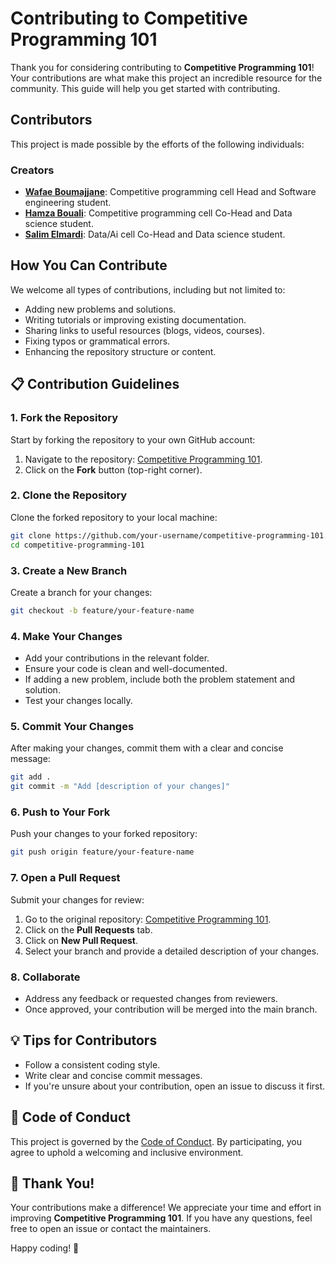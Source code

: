 # Contributing to Competitive Programming 101

Thank you for considering contributing to **Competitive Programming 101**! Your contributions are what make this project an incredible resource for the community. This guide will help you get started with contributing.

## Contributors

This project is made possible by the efforts of the following individuals:

### Creators
- **[Wafae Boumajjane](https://github.com/Jane-972)**: Competitive programming cell Head and Software engineering student.
- **[Hamza Bouali](https://github.com/Hamza-Bouali)**: Competitive programming cell Co-Head and Data science student.
- **[Salim Elmardi](https://github.com/SalimELMARDI)**: Data/Ai cell Co-Head and Data science student.

## How You Can Contribute

We welcome all types of contributions, including but not limited to:

- Adding new problems and solutions.
- Writing tutorials or improving existing documentation.
- Sharing links to useful resources (blogs, videos, courses).
- Fixing typos or grammatical errors.
- Enhancing the repository structure or content.

## 📋 Contribution Guidelines

### 1. Fork the Repository

Start by forking the repository to your own GitHub account:

1. Navigate to the repository: [Competitive Programming 101](https://github.com/your-username/competitive-programming-101).
2. Click on the **Fork** button (top-right corner).

### 2. Clone the Repository

Clone the forked repository to your local machine:

```bash
git clone https://github.com/your-username/competitive-programming-101.git
cd competitive-programming-101
```

### 3. Create a New Branch

Create a branch for your changes:

```bash
git checkout -b feature/your-feature-name
```

### 4. Make Your Changes

- Add your contributions in the relevant folder.
- Ensure your code is clean and well-documented.
- If adding a new problem, include both the problem statement and solution.
- Test your changes locally.

### 5. Commit Your Changes

After making your changes, commit them with a clear and concise message:

```bash
git add .
git commit -m "Add [description of your changes]"
```

### 6. Push to Your Fork

Push your changes to your forked repository:

```bash
git push origin feature/your-feature-name
```

### 7. Open a Pull Request

Submit your changes for review:

1. Go to the original repository: [Competitive Programming 101](https://github.com/code-esi-club/competitive-programming-101).
2. Click on the **Pull Requests** tab.
3. Click on **New Pull Request**.
4. Select your branch and provide a detailed description of your changes.

### 8. Collaborate

- Address any feedback or requested changes from reviewers.
- Once approved, your contribution will be merged into the main branch.

## 💡 Tips for Contributors

- Follow a consistent coding style.
- Write clear and concise commit messages.
- If you're unsure about your contribution, open an issue to discuss it first.

## 🤝 Code of Conduct

This project is governed by the [Code of Conduct](CODE_OF_CONDUCT.md). By participating, you agree to uphold a welcoming and inclusive environment.

## 🌟 Thank You!

Your contributions make a difference! We appreciate your time and effort in improving **Competitive Programming 101**. If you have any questions, feel free to open an issue or contact the maintainers.

Happy coding! 🚀
